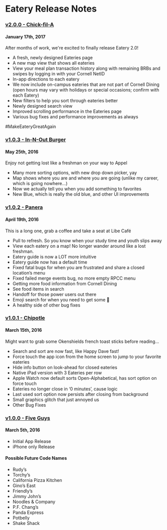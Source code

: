 # Eatery Release Notes

### [v2.0.0 - Chick-fil-A](https://github.com/cuappdev/eatery/compare/v1.0.3...v2.0.0)
#### January 17th, 2017
After months of work, we're excited to finally release Eatery 2.0!
- A fresh, newly designed Eateries page
- A new map view that shows all eateries
- View your meal plan transaction history along with remaining BRBs and swipes by logging in with your Cornell NetID
- In-app directions to each eatery
- We now include on-campus eateries that are not part of Cornell Dining (open hours may vary with holidays or special occasions; confirm with each Eatery)
- New filters to help you sort through eateries better
- Newly designed search view
- Improved scrolling performance in the Eateries page
- Various bug fixes and performance improvements as always

\#MakeEateryGreatAgain

### [v1.0.3 - In-N-Out Burger](https://github.com/cuappdev/eatery/compare/v1.0.2...v1.0.3)
#### May 25th, 2016
Enjoy not getting lost like a freshman on your way to Appel
- Many more sorting options, with new drop down picker, yay
- Map shows where you are and where you are going (unlike my career, which is going nowhere...)
- Now we actually tell you when you add something to favorites
- New Blue, which is really the old blue, and other UI improvements

### [v1.0.2 - Panera](https://github.com/cuappdev/eatery/compare/v1.0.1...v1.0.2)
#### April 19th, 2016
This is a long one, grab a coffee and take a seat at Libe Café
- Pull to refresh. So you know when your study time and youth slips away
- View each eatery on a map! No longer wander around like a lost freshman.
- Eatery guide is now a LOT more intuitive
- Eatery guide now has a default time
- Fixed fatal bugs for when you are frustrated and share a closed location’s menu
- Fixed failed merge events bug, no more empty RPCC menu
- Getting more food information from Cornell Dining
- See food items in search
- Handoff for those power users out there
- Emoji search for when you need to get some 🐔
- A healthy side of other bug fixes

### [v1.0.1 - Chipotle](https://github.com/cuappdev/eatery/compare/v1.0.0...v1.0.1)
#### March 15th, 2016
Might want to grab some Okenshields french toast sticks before reading…
- Search and sort are now fast, like Happy Dave fast!
- Force touch the app icon from the home screen to jump to your favorite eateries
- Hide info button on look-ahead for closed eateries
- Native iPad version with 3 Eateries per row
- Apple Watch now default sorts Open-Alphabetical, has sort option on force touch
- Eateries no longer close in ‘0 minutes’, cause logic
- Last used sort option now persists after closing from background
- Small graphics glitch that just annoyed us
- Other Bug Fixes

### [v1.0.0 - Five Guys](https://github.com/cuappdev/eatery/compare/3206a59...v1.0.0)
#### March 5th, 2016
- Initial App Release
- iPhone only Release



#### Possible Future Code Names
- Rudy’s
- Torchy’s
- California Pizza Kitchen
- Gino’s East
- Friendly’s
- Jimmy John’s
- Noodles & Company
- P.F. Chang’s
- Panda Express
- Potbelly
- Shake Shack
